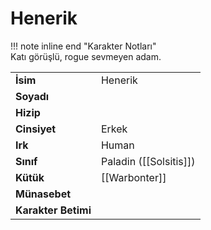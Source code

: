 # Henerik   
!!! note inline end "Karakter Notları"  
	Katı görüşlü, rogue sevmeyen adam.     
  
|  |  |  
|---|---|  
| **İsim** | Henerik |  
| **Soyadı** |  |  
| **Hizip** |  |  
| **Cinsiyet** | Erkek |  
| **Irk** | Human |  
| **Sınıf** | Paladin ([[Solsitis]]) |  
| **Kütük** | [[Warbonter]] |  
| **Münasebet** |  |  
| **Karakter Betimi** |  |  
  
  
